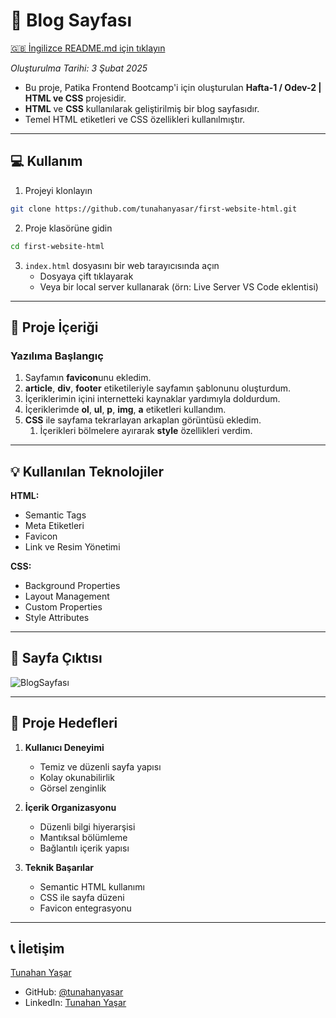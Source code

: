 # 📝 Blog Sayfası

[🇬🇧 İngilizce README.md için tıklayın](./README.md)

*Oluşturulma Tarihi: 3 Şubat 2025*

* Bu proje, Patika Frontend Bootcamp'i için oluşturulan **Hafta-1 / Odev-2 | HTML ve CSS** projesidir.
* **HTML** ve **CSS** kullanılarak geliştirilmiş bir blog sayfasıdır.
* Temel HTML etiketleri ve CSS özellikleri kullanılmıştır.

---

## :computer: Kullanım

1. Projeyi klonlayın
```bash
git clone https://github.com/tunahanyasar/first-website-html.git
```

2. Proje klasörüne gidin
```bash
cd first-website-html
```

3. `index.html` dosyasını bir web tarayıcısında açın
   - Dosyaya çift tıklayarak
   - Veya bir local server kullanarak (örn: Live Server VS Code eklentisi)

---

## 📜 Proje İçeriği

### Yazılıma Başlangıç
1. Sayfamın **favicon**unu ekledim.
2. **article**, **div**, **footer** etiketileriyle sayfamın şablonunu oluşturdum.
3. İçeriklerimin içini internetteki kaynaklar yardımıyla doldurdum.
4. İçeriklerimde **ol**, **ul**, **p**, **img**, **a** etiketleri kullandım.
5. **CSS** ile sayfama tekrarlayan arkaplan görüntüsü ekledim.
    1. İçerikleri bölmelere ayırarak **style** özellikleri verdim.

---

## 💡 Kullanılan Teknolojiler

**HTML:**
* Semantic Tags
* Meta Etiketleri
* Favicon
* Link ve Resim Yönetimi

**CSS:**
* Background Properties
* Layout Management
* Custom Properties
* Style Attributes

---

## 📸 Sayfa Çıktısı

![BlogSayfası](blog-sayfasi.png)

---

## 🎯 Proje Hedefleri

1. **Kullanıcı Deneyimi**
   - Temiz ve düzenli sayfa yapısı
   - Kolay okunabilirlik
   - Görsel zenginlik

2. **İçerik Organizasyonu**
   - Düzenli bilgi hiyerarşisi
   - Mantıksal bölümleme
   - Bağlantılı içerik yapısı

3. **Teknik Başarılar**
   - Semantic HTML kullanımı
   - CSS ile sayfa düzeni
   - Favicon entegrasyonu

---

## 📞 İletişim

[Tunahan Yaşar](https://github.com/tunahanyasar)

* GitHub: [@tunahanyasar](https://github.com/tunahanyasar)
* LinkedIn: [Tunahan Yaşar](https://www.linkedin.com/in/tunahan-yasar/) 
